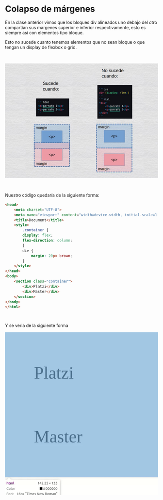 # Colapso de márgenes

En la clase anterior vimos que los bloques div alineados uno debajo del otro compartían sus margenes superior e inferior respectivamente, esto es siempre así con elementos tipo bloque. 

Esto no sucede cuanto tenemos elementos que no sean bloque o que tengan un display de flexbox o grid.

<br>

![slapped4](.imagenes/slapped4.jpg)

<br>

Nuestro código quedaría de la siguiente forma:

```html
<head>
    <meta charset="UTF-8">
    <meta name="viewport" content="width=device-width, initial-scale=1.0">
    <title>Document</title>
    <style>
        .container {
        display: flex;
        flex-direction: column;
        }
        div {
            margin: 20px brown;
        }
    </style>
</head>
<body>
    <section class="container">
        <div>Platzi</div>
        <div>Master</div>
    </section>
</body>
</html>
```

<br>

Y se veria de la siguiente forma

![colapso](.imagenes/colapso.gif)